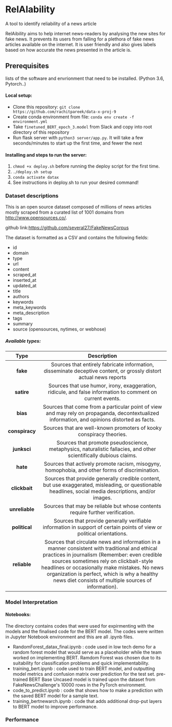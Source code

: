 # RelAIability

A tool to identify reliability of a news article

RelAibility aims to help internet news-readers by analysing the new sites for fake news. It prevents its users from falling for a plethora of  fake news articles available on the internet. It is user friendly and also gives labels based on how accurate the news presented in the article is. 

## Prerequisites

lists of the software and envrionment that need to be installed. (Python 3.6, Pytorch..)

#### Local setup:

- Clone this repository: `git clone https://github.com/rachitpareek/data-x-proj-9`
- Create conda environment from file: `conda env create -f environment.yml`
- Take `finetuned_BERT_epoch_3.model` from Slack and copy into root directory of this repository
- Run flask server with `python3 server/app.py`. It will take a few seconds/minutes to start up the first time, and fewer the next

#### Installing and steps to run the server:

1. `chmod +x deploy.sh` before running the deploy script for the first time.
2. `./deploy.sh setup`
3. `conda activate datax`
4. See instructions in deploy.sh to run your desired command!



### Dataset descriptions

This is an open source dataset composed of millions of news articles mostly scraped from a curated list of 1001 domains from http://www.opensources.co/.

github link:https://github.com/several27/FakeNewsCorpus

The dataset is formatted as a CSV and contains the following fields:

* id
* domain
* type
* url
* content
* scraped_at
* inserted_at
* updated_at
* title
* authors
* keywords
* meta_keywords
* meta_description
* tags
* summary
* source (opensources, nytimes, or webhose)

##### Available types: 

| Type | Description|
|:-------------:|:-------------:|
| **fake** | Sources that entirely fabricate information, disseminate deceptive content, or grossly distort actual news reports |
| **satire** | Sources that use humor, irony, exaggeration, ridicule, and false information to comment on current events. |
| **bias** | Sources that come from a particular point of view and may rely on propaganda, decontextualized information, and opinions distorted as facts. |
| **conspiracy** | Sources that are well-known promoters of kooky conspiracy theories. |
| **junksci** | Sources that promote pseudoscience, metaphysics, naturalistic fallacies, and other scientifically dubious claims. |
| **hate** | Sources that actively promote racism, misogyny, homophobia, and other forms of discrimination. |
| **clickbait** | Sources that provide generally credible content, but use exaggerated, misleading, or questionable headlines, social media descriptions, and/or images. |
| **unreliable** | Sources that may be reliable but whose contents require further verification. |
| **political** | Sources that provide generally verifiable information in support of certain points of view or political orientations. |
| **reliable** | Sources that circulate news and information in a manner consistent with traditional and ethical practices in journalism (Remember: even credible sources sometimes rely on clickbait-style headlines or occasionally make mistakes. No news organization is perfect, which is why a healthy news diet consists of multiple sources of information). |

### Model Interpretation
 #### Notebooks:
  The directory contains codes that were used for expirmenting with the models and the finalised code for the BERT model. The codes were written in Jupyter Notebook environment and this are all .ipynb files.
  - RandomForest_datax_final.ipynb : code used in low tech demo for a random forest model that would serve as a placeholder while the team worked on implementing BERT. Ramdom Forest was chosen due to its suitability for classification problems and quick implementability. 
  - training_bert.ipynb : code used to train BERT model, and outputting model metrics and confusion matrix over prediction for the test set. pre-trained BERT Base Uncased model is trained upon the dataset from FakeNewsChallenge's 10000 rows in the PyTorch environment.
  - code_to_predict.ipynb : code that shows how to make a prediction with the saved BERT model for a sample text.
  - training_bertnewarch.ipynb : code that adds additional drop-put layers to BERT model to improve performance.

### Performance


